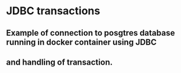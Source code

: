 # JDBC transactions
## Example of connection to posgtres database running in docker container using JDBC 
## and handling of transaction.
